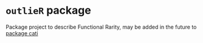 # `outlieR` package

Package project to describe Functional Rarity, may be added in the future to [package cati](http://github.com/adrientaudiere/cati/)
